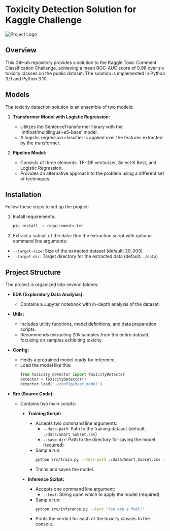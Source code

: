 # Toxicity Detection Solution for Kaggle Challenge

![Project Logo](https://gopostr.s3.amazonaws.com/favicon_url/86gvpmIik9SpYAtIGFIgB0NUogeSA90n3Se6Hi4H.png)

## Overview

This GitHub repository provides a solution to the Kaggle Toxic Comment Classification Challenge, achieving a mean ROC-AUC score of 0.98 over six toxicity classes on the public dataset. The solution is implemented in Python 3.9 and Python 3.10.

## Models

The toxicity detection solution is an ensemble of two models:

1. **Transformer Model with Logistic Regression:**
   - Utilizes the SentenceTransformer library with the 'intfloat/multilingual-e5-base' model.
   - A logistic regression classifier is applied over the features extracted by the transformer.

2. **Pipeline Model:**
   - Consists of three elements: TF-IDF vectorizer, Select K Best, and Logistic Regression.
   - Provides an alternative approach to the problem using a different set of techniques.

## Installation

Follow these steps to set up the project:

1. Install requirements:
   ```bash
   pip install -r requirements.txt
   ```

2. Extract a subset of the data:
Run the extraction script with optional command line arguments:

- `--target-size`: Size of the extracted dataset (default: $20,000$)
- `--target-dir`: Target directory for the extracted data (default: `./data`)

## Project Structure

The project is organized into several folders:

- **EDA (Exploratory Data Analysis):**
  - Contains a Jupyter notebook with in-depth analysis of the dataset.

- **Utils:**
  - Includes utility functions, model definitions, and data preparation scripts.
  - Recommends extracting 20k samples from the entire dataset, focusing on samples exhibiting toxicity.

- **Config:**
  - Holds a pretrained model ready for inference.
  - Load the model like this:
    ```python
    from toxicity_detector import ToxicityDetector
    detector = ToxicityDetector()
    detector.load('./config/best_model')
    ```

- **Src (Source Code):**
  - Contains two main scripts:
    - **Training Script:**
      - Accepts two command line arguments:
        - `--data-path`: Path to the training dataset (default: `./data/Smart_Subset.csv`)
        - `--save-dir`: Path to the directory for saving the model (required)
      - Sample run:
        ```bash
        python src/train.py --data-path ./data/Smart_Subset.csv --save-dir ./config/my_model
        ```
      - Trains and saves the model.

    - **Inference Script:**
      - Accepts one command line argument:
        - `--text`: String upon which to apply the model (required)
      - Sample run:
        ```bash
        python src/inference.py --text "You are a fool!"
        ```
      - Prints the verdict for each of the toxicity classes to the console.
